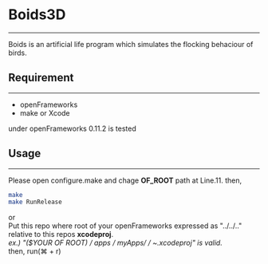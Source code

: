 # Boids3D
***
Boids is an artificial life program which simulates the flocking behaciour of birds.


## Requirement
***
* openFrameworks
* make or Xcode

under openFrameworks 0.11.2 is tested

## Usage
***
Please open configure.make and chage **OF_ROOT** path at Line.11.
then, 
```bash
make
make RunRelease
```
or <br>
Put this repo where root of your openFrameworks expressed as "../../.." relative to this repos **xcodeproj**.<br>
*ex.) "($YOUR OF ROOT) / apps / myApps/ <this repo> / ~.xcodeproj" is valid.<br>*
then, run(⌘ + r)

